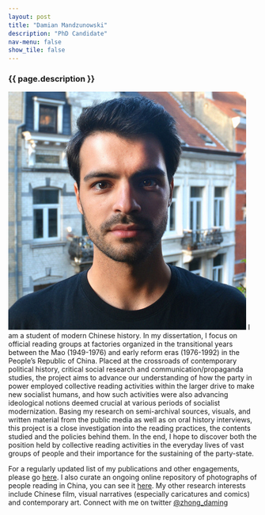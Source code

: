 ```yaml
---
layout: post
title: "Damian Mandzunowski"
description: "PhD Candidate"
nav-menu: false
show_tile: false
---
```


<h3>{{ page.description }}</h3>

<span class="image left"><img src="/assets/images/DamianMandzunowski.jpeg"></span>
I am a student of modern Chinese history. In my dissertation, I focus on official reading groups at factories organized in the transitional years between the Mao (1949-1976) and early reform eras (1976-1992) in the People’s Republic of China. Placed at the crossroads of contemporary political history, critical social research and communication/propaganda studies, the project aims to advance our understanding of how the party in power employed collective reading activities within the larger drive to make new socialist humans, and how such activities were also advancing ideological notions deemed crucial at various periods of socialist modernization. Basing my research on semi-archival sources, visuals, and written material from the public media as well as on oral history interviews, this project is a close investigation into the reading practices, the contents studied and the policies behind them. In the end, I hope to discover both the position held by collective reading activities in the everyday lives of vast groups of people and their importance for the sustaining of the party-state.

For a regularly updated list of my publications and other engagements, please go [here](https://www.sinologie.uni-freiburg.de/Mitarbeiterinnen/projektmitarbeiterinnen/mandzunowski). I also curate an ongoing online repository of photographs of people reading in China, you can see it [here](https://chinareading.wordpress.com). My other research interests include Chinese film, visual narratives (especially caricatures and comics) and contemporary art. Connect with me on twitter [@zhong_daming](https://twitter.com/zhong_daming)
